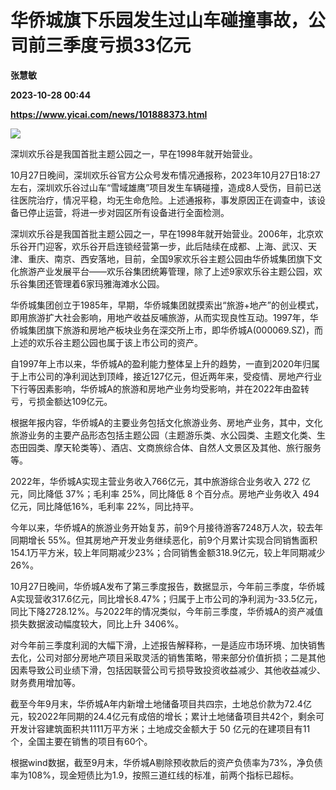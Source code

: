 # 华侨城旗下乐园发生过山车碰撞事故，公司前三季度亏损33亿元
**张慧敏**

**2023-10-28 00:44**

**https://www.yicai.com/news/101888373.html**

![](https://imgcdn.yicai.com/uppics/slides/2023/10/ebfd91cfacfc467c45ca2c89515252bf.jpg)

深圳欢乐谷是我国首批主题公园之一，早在1998年就开始营业。

10月27日晚间，深圳欢乐谷官方公众号发布情况通报称，2023年10月27日18:27左右，深圳欢乐谷过山车“雪域雄鹰”项目发生车辆碰撞，造成8人受伤，目前已送往医院治疗，情况平稳，均无生命危险。上述通报称，事发原因正在调查中，该设备已停止运营，将进一步对园区所有设备进行全面检测。

深圳欢乐谷是我国首批主题公园之一，早在1998年就开始营业。2006年，北京欢乐谷开门迎客，欢乐谷开启连锁经营第一步，此后陆续在成都、上海、武汉、天津、重庆、南京、西安落地，目前，全国9家欢乐谷主题公园由华侨城集团旗下文化旅游产业发展平台——欢乐谷集团统筹管理，除了上述9家欢乐谷主题公园，欢乐谷集团还管理着6家玛雅海滩水公园。

华侨城集团创立于1985年，早期，华侨城集团就摸索出“旅游+地产”的创业模式，即用旅游扩大社会影响，用地产收益反哺旅游，从而实现良性互动。1997年，华侨城集团旗下旅游和房地产板块业务在深交所上市，即华侨城A(000069.SZ)，而上述的欢乐谷主题公园也属于该上市公司的资产。

自1997年上市以来，华侨城A的盈利能力整体呈上升的趋势，一直到2020年归属于上市公司的净利润达到顶峰，接近127亿元，但近两年来，受疫情、房地产行业下行等因素影响，华侨城A的旅游和房地产业务均受影响，并在2022年由盈转亏，亏损金额达109亿元。

根据年报内容，华侨城A的主要业务包括文化旅游业务、房地产业务，其中，文化旅游业务的主要产品形态包括主题公园（主题游乐类、水公园类、主题文化类、生态田园类、摩天轮类等）、酒店、文商旅综合体、自然人文景区及其他、旅行服务等。

2022年，华侨城A实现主营业务收入766亿元，其中旅游综合业务收入 272 亿元，同比降低 37%；毛利率 25%，同比降低 8 个百分点。房地产业务收入 494 亿元，同比降低16%，毛利率 22%，同比持平。

今年以来，华侨城A的旅游业务开始复苏，前9个月接待游客7248万人次，较去年同期增长 55%。但其房地产开发业务继续恶化，前9个月累计实现合同销售面积154.1万平方米，较上年同期减少23%；合同销售金额318.9亿元，较上年同期减少26%。

10月27日晚间，华侨城A发布了第三季度报告，数据显示，今年前三季度，华侨城A实现营收317.6亿元，同比增长8.47%；归属于上市公司的净利润为-33.5亿元，同比下降2728.12%。与2022年的情况类似，今年前三季度，华侨城A的资产减值损失数据波动幅度较大，同比上升 3406%。

对今年前三季度利润的大幅下滑，上述报告解释称，一是适应市场环境、加快销售去化，公司对部分房地产项目采取灵活的销售策略，带来部分价值折损；二是其他因素导致公司业绩下滑，包括因联营公司亏损导致投资收益减少、其他收益减少、财务费用增加等。

截至今年9月末，华侨城A年内新增土地储备项目共四宗，土地总价款为72.4亿元，较2022年同期的24.4亿元有成倍的增长；累计土地储备项目共42个，剩余可开发计容建筑面积共1111万平方米；土地成交金额大于 50 亿元的在建项目有11个，全国主要在销售的项目有60个。

根据wind数据，截至9月末，华侨城A剔除预收款后的资产负债率为73%，净负债率为108%，现金短债比为1.9，按照三道红线的标准，前两个指标已超标。